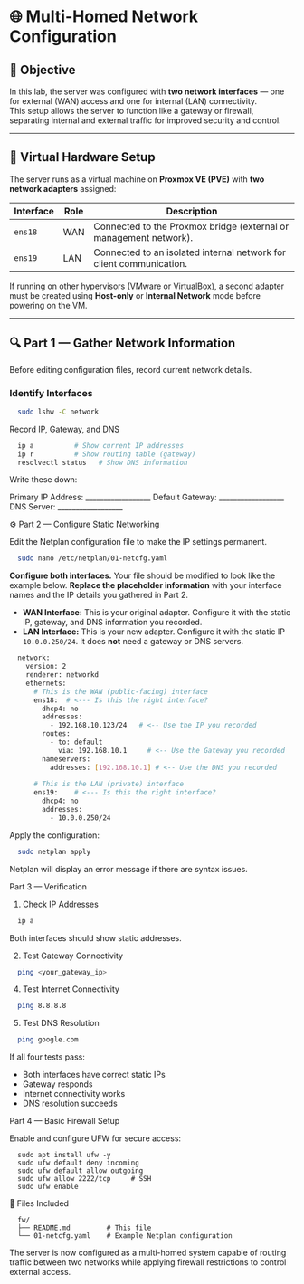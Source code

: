 # 🌐 Multi-Homed Network Configuration

## 🎯 Objective
In this lab, the server was configured with **two network interfaces** — one for external (WAN) access and one for internal (LAN) connectivity.  
This setup allows the server to function like a gateway or firewall, separating internal and external traffic for improved security and control.

---

## 🧰 Virtual Hardware Setup
The server runs as a virtual machine on **Proxmox VE (PVE)** with **two network adapters** assigned:

| Interface | Role | Description |
|------------|------|-------------|
| `ens18` | WAN | Connected to the Proxmox bridge (external or management network). |
| `ens19` | LAN | Connected to an isolated internal network for client communication. |

If running on other hypervisors (VMware or VirtualBox), a second adapter must be created using **Host-only** or **Internal Network** mode before powering on the VM.

---

## 🔍 Part 1 — Gather Network Information

Before editing configuration files, record current network details.

### Identify Interfaces
```bash
  sudo lshw -C network
```
Record IP, Gateway, and DNS
```bash
  ip a          # Show current IP addresses
  ip r          # Show routing table (gateway)
  resolvectl status   # Show DNS information
```

Write these down:

Primary IP Address: __________________
Default Gateway: __________________
DNS Server: __________________

⚙️ Part 2 — Configure Static Networking

Edit the Netplan configuration file to make the IP settings permanent.
```bash
  sudo nano /etc/netplan/01-netcfg.yaml
```

**Configure both interfaces.** Your file should be modified to look like the example below. **Replace the placeholder information** with your interface names and the IP details you gathered in Part 2.

- **WAN Interface:** This is your original adapter. Configure it with the static IP, gateway, and DNS information you recorded.
- **LAN Interface:** This is your new adapter. Configure it with the static IP `10.0.0.250/24`. It does **not** need a gateway or DNS servers.

```bash
  network:
    version: 2
    renderer: networkd
    ethernets:
      # This is the WAN (public-facing) interface
      ens18:  # <--- Is this the right interface?
        dhcp4: no
        addresses:
          - 192.168.10.123/24   # <-- Use the IP you recorded
        routes:
          - to: default
            via: 192.168.10.1     # <-- Use the Gateway you recorded
        nameservers:
          addresses: [192.168.10.1] # <-- Use the DNS you recorded
  
      # This is the LAN (private) interface
      ens19:    # <--- Is this the right interface?
        dhcp4: no
        addresses:
          - 10.0.0.250/24
```
Apply the configuration:

```bash
  sudo netplan apply
```
Netplan will display an error message if there are syntax issues.

Part 3 — Verification

1. Check IP Addresses
```bash
  ip a
```

Both interfaces should show static addresses.

2. Test Gateway Connectivity
```bash
  ping <your_gateway_ip>
```
4. Test Internet Connectivity
```bash
  ping 8.8.8.8
```
5. Test DNS Resolution
```bash
  ping google.com
```

If all four tests pass:

* Both interfaces have correct static IPs
* Gateway responds
* Internet connectivity works
* DNS resolution succeeds

Part 4 — Basic Firewall Setup

Enable and configure UFW for secure access:
```
  sudo apt install ufw -y
  sudo ufw default deny incoming
  sudo ufw default allow outgoing
  sudo ufw allow 2222/tcp     # SSH
  sudo ufw enable
```

📄 Files Included
```
  fw/
  ├── README.md         # This file
  └── 01-netcfg.yaml    # Example Netplan configuration
```

The server is now configured as a multi-homed system capable of routing traffic between two networks while applying firewall restrictions to control external access.
